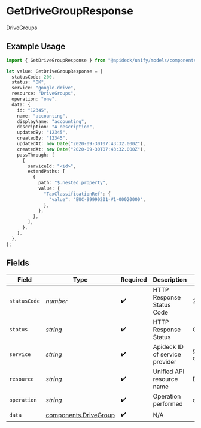 # GetDriveGroupResponse

DriveGroups

## Example Usage

```typescript
import { GetDriveGroupResponse } from "@apideck/unify/models/components";

let value: GetDriveGroupResponse = {
  statusCode: 200,
  status: "OK",
  service: "google-drive",
  resource: "DriveGroups",
  operation: "one",
  data: {
    id: "12345",
    name: "accounting",
    displayName: "accounting",
    description: "A description",
    updatedBy: "12345",
    createdBy: "12345",
    updatedAt: new Date("2020-09-30T07:43:32.000Z"),
    createdAt: new Date("2020-09-30T07:43:32.000Z"),
    passThrough: [
      {
        serviceId: "<id>",
        extendPaths: [
          {
            path: "$.nested.property",
            value: {
              "TaxClassificationRef": {
                "value": "EUC-99990201-V1-00020000",
              },
            },
          },
        ],
      },
    ],
  },
};
```

## Fields

| Field                                                          | Type                                                           | Required                                                       | Description                                                    | Example                                                        |
| -------------------------------------------------------------- | -------------------------------------------------------------- | -------------------------------------------------------------- | -------------------------------------------------------------- | -------------------------------------------------------------- |
| `statusCode`                                                   | *number*                                                       | :heavy_check_mark:                                             | HTTP Response Status Code                                      | 200                                                            |
| `status`                                                       | *string*                                                       | :heavy_check_mark:                                             | HTTP Response Status                                           | OK                                                             |
| `service`                                                      | *string*                                                       | :heavy_check_mark:                                             | Apideck ID of service provider                                 | google-drive                                                   |
| `resource`                                                     | *string*                                                       | :heavy_check_mark:                                             | Unified API resource name                                      | DriveGroups                                                    |
| `operation`                                                    | *string*                                                       | :heavy_check_mark:                                             | Operation performed                                            | one                                                            |
| `data`                                                         | [components.DriveGroup](../../models/components/drivegroup.md) | :heavy_check_mark:                                             | N/A                                                            |                                                                |